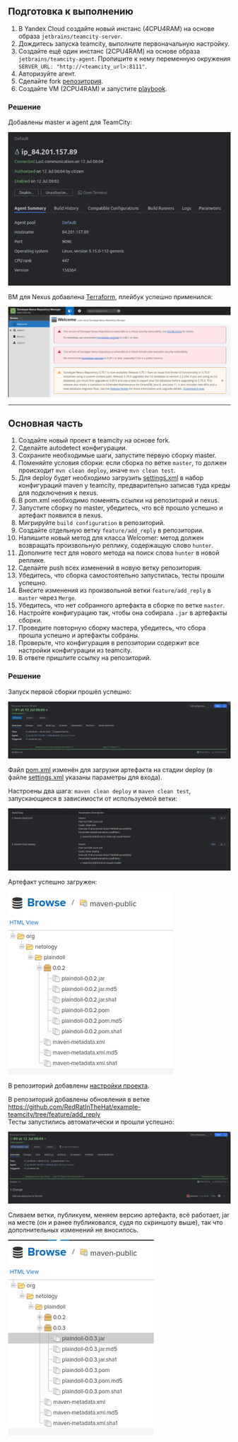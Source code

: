 ## Подготовка к выполнению

1. В Yandex Cloud создайте новый инстанс (4CPU4RAM) на основе образа `jetbrains/teamcity-server`.
2. Дождитесь запуска teamcity, выполните первоначальную настройку.
3. Создайте ещё один инстанс (2CPU4RAM) на основе образа `jetbrains/teamcity-agent`. Пропишите к нему переменную окружения `SERVER_URL: "http://<teamcity_url>:8111"`.
4. Авторизуйте агент.
5. Сделайте fork [репозитория](https://github.com/aragastmatb/example-teamcity).
6. Создайте VM (2CPU4RAM) и запустите [playbook](./infrastructure).

### Решение

Добавлены master и agent для TeamCity:

![alt text](images/1.png)

ВМ для Nexus добавлена [Terraform](terraform/main.tf), плейбук успешно применился:

![alt text](images/2.png)

---

## Основная часть

1. Создайте новый проект в teamcity на основе fork.
2. Сделайте autodetect конфигурации.
3. Сохраните необходимые шаги, запустите первую сборку master.
4. Поменяйте условия сборки: если сборка по ветке `master`, то должен происходит `mvn clean deploy`, иначе `mvn clean test`.
5. Для deploy будет необходимо загрузить [settings.xml](./teamcity/settings.xml) в набор конфигураций maven у teamcity, предварительно записав туда креды для подключения к nexus.
6. В pom.xml необходимо поменять ссылки на репозиторий и nexus.
7. Запустите сборку по master, убедитесь, что всё прошло успешно и артефакт появился в nexus.
8. Мигрируйте `build configuration` в репозиторий.
9. Создайте отдельную ветку `feature/add_reply` в репозитории.
10. Напишите новый метод для класса Welcomer: метод должен возвращать произвольную реплику, содержащую слово `hunter`.
11. Дополните тест для нового метода на поиск слова `hunter` в новой реплике.
12. Сделайте push всех изменений в новую ветку репозитория.
13. Убедитесь, что сборка самостоятельно запустилась, тесты прошли успешно.
14. Внесите изменения из произвольной ветки `feature/add_reply` в `master` через `Merge`.
15. Убедитесь, что нет собранного артефакта в сборке по ветке `master`.
16. Настройте конфигурацию так, чтобы она собирала `.jar` в артефакты сборки.
17. Проведите повторную сборку мастера, убедитесь, что сбора прошла успешно и артефакты собраны.
18. Проверьте, что конфигурация в репозитории содержит все настройки конфигурации из teamcity.
19. В ответе пришлите ссылку на репозиторий.

### Решение

Запуск первой сборки прошёл успешно:

![alt text](images/3.png)

Файл [pom.xml](https://github.com/RedRatInTheHat/example-teamcity/blob/master/pom.xml) изменён для загрузки артефакта на стадии deploy (в файле [settings.xml](files/settings.xml) указаны параметры для входа).

Настроены два шага: `maven clean deploy` и `maven clean test`, запускающиеся в зависимости от используемой ветки:

![alt text](images/4.png)

Артефакт успешно загружен:

![alt text](images/5.png)

В репозиторий добавлены [настройки проекта](https://github.com/RedRatInTheHat/example-teamcity/tree/master/.teamcity/ExampleTeamcity).

В репозиторий добавлены обновления в ветке https://github.com/RedRatInTheHat/example-teamcity/tree/feature/add_reply <br/>
Тесты запустились автоматически и прошли успешно:

![alt text](images/6.png)

Сливаем ветки, публикуем, меняем версию артефакта, всё работает, jar на месте (он и ранее публиковался, судя по скриншоту выше), так что дополнительных изменений не вносилось.

![alt text](images/7.png)
